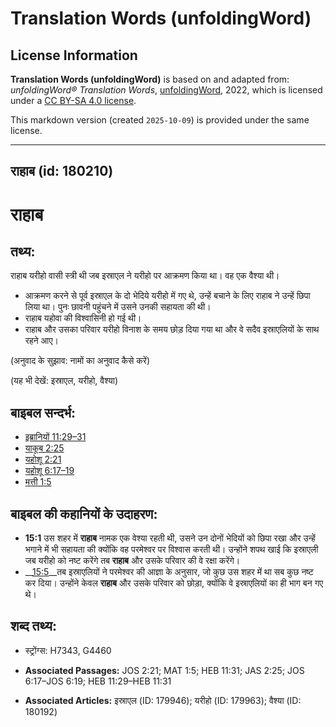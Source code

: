 # Translation Words (unfoldingWord)

## License Information

**Translation Words (unfoldingWord)** is based on and adapted from: _unfoldingWord® Translation Words_, [unfoldingWord](https://unfoldingword.org/utw), 2022, which is licensed under a [CC BY-SA 4.0 license](https://creativecommons.org/licenses/by-sa/4.0/legalcode.en).

This markdown version (created `2025-10-09`) is provided under the same license.



--------------------------------

## राहाब (id: 180210)

राहाब
=====

तथ्य:
-----

राहाब यरीहो वासी स्त्री थी जब इस्राएल ने यरीहो पर आक्रमण किया था। वह एक वैश्या थी।

* आक्रमण करने से पूर्व इस्राएल के दो भेदिये यरीहो में गए थे, उन्हें बचाने के लिए राहाब ने उन्हें छिपा लिया था। पुनः छावनी पहुंचने में उसने उनकी सहायता की थी।
* राहाब यहोवा की विश्वासिनी हो गई थी।
* राहाब और उसका परिवार यरीहो विनाश के समय छोड़ दिया गया था और वे सदैव इस्राएलियों के साथ रहने आए।

(अनुवाद के सुझाव: नामों का अनुवाद कैसे करें)

(यह भी देखें: इस्राएल, यरीहो, वैश्या)

बाइबल सन्दर्भ:
--------------

* [इब्रानियों 11:29–31](https://ref.ly/Heb11:29-Heb11:31)
* [याकूब 2:25](https://ref.ly/Jas2:25)
* [यहोशू 2:21](https://ref.ly/Josh2:21)
* [यहोशू 6:17–19](https://ref.ly/Josh6:17-Josh6:19)
* [मत्ती 1:5](https://ref.ly/Matt1:5)

बाइबल की कहानियों के उदाहरण:
----------------------------

* **15:1** उस शहर में **राहाब** नामक एक वेश्या रहती थी, उसने उन दोनों भेदियों को छिपा रखा और उन्हें भगाने में भी सहायता की क्योंकि वह परमेश्वर पर विश्वास करती थी। उन्होंने शपथ खाई कि इस्राएली जब यरीहो को नष्ट करेंगे तब **राहाब** और उसके परिवार की वे रक्षा करेंगे।
* \_\_[15:5](rc://*/tn/help/obs/15/05)\_\_तब इस्राएलियों ने परमेश्वर की आज्ञा के अनुसार, जो कुछ उस शहर में था सब कुछ नष्ट कर दिया। उन्होंने केवल **राहाब** और उसके परिवार को छोड़ा, क्योंकि वे इस्राएलियों का ही भाग बन गए थे।

शब्द तथ्य:
----------

* स्ट्रोंग्स: H7343, G4460

* **Associated Passages:** JOS 2:21; MAT 1:5; HEB 11:31; JAS 2:25; JOS 6:17–JOS 6:19; HEB 11:29–HEB 11:31
* **Associated Articles:** इस्राएल (ID: 179946); यरीहो (ID: 179963); वैश्या (ID: 180192)

